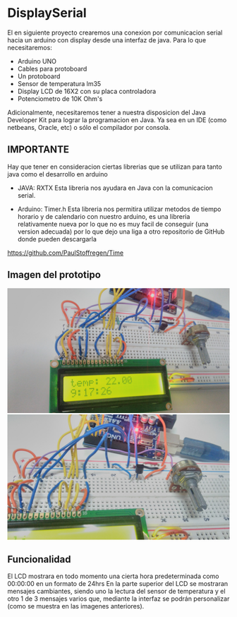 # DisplaySerial
El en siguiente proyecto crearemos una conexion por comunicacion serial hacia un arduino con display desde una interfaz de java.
Para lo que necesitaremos:
* Arduino UNO
* Cables para protoboard
* Un protoboard
* Sensor de temperatura lm35
* Display LCD de 16X2 con su placa controladora
* Potenciometro de 10K Ohm's

Adicionalmente, necesitaremos tener a nuestra disposicion del Java Developer Kit para lograr la programacion en Java.
Ya sea en un IDE (como netbeans, Oracle, etc) o sólo el compilador por consola.

## IMPORTANTE
Hay que tener en consideracion ciertas librerias que se utilizan para tanto java como el desarrollo en arduino

* JAVA: RXTX
Esta libreria nos ayudara en Java con la comunicacion serial.

* Arduino: Timer.h
Esta libreria nos permitira utilizar metodos de tiempo horario y de calendario con nuestro arduino, es una libreria relativamente nueva
por lo que no es muy facil de conseguir (una version adecuada) por lo que dejo una liga a otro repositorio de GitHub donde pueden descargarla

https://github.com/PaulStoffregen/Time

## Imagen del prototipo
![Una imagen cualquiera](https://github.com/FranciscoMan/DisplaySerial/blob/master/img1.jpg "Prototipo")
![Una imagen cualquiera](https://github.com/FranciscoMan/DisplaySerial/blob/master/img2.jpg "Prototipo")

## Funcionalidad
El LCD mostrara en todo momento una cierta hora predeterminada como 00:00:00 en un formato de 24hrs
En la parte superior del LCD se mostraran mensajes cambiantes, siendo uno la lectura del sensor de temperatura y el otro 1 de 3 mensajes
varios que, mediante la interfaz se podrán personalizar (como se muestra en las imagenes anteriores).
